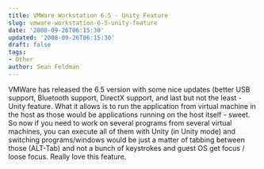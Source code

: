 ```yaml
---
title: VMWare Workstation 6.5 - Unity Feature
slug: vmware-workstation-6-5-unity-feature
date: '2008-09-26T06:15:30'
updated: '2008-09-26T06:15:30'
draft: false
tags:
- Other
author: Sean Feldman
---
```



VMWare has released the 6.5 version with some nice updates (better USB support, Bluetooth support, DirectX support, and last but not the least - Unity feature. What it allows is to run the application from virtual machine in the host as those would be applications running on the host itself - sweet. So now if you need to work on several programs from several virtual machines, you can execute all of them with Unity (in Unity mode) and switching programs/windows would be just a matter of tabbing between those (ALT-Tab) and not a bunch of keystrokes and guest OS get focus / loose focus. Really love this feature.


